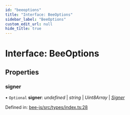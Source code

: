 ```yaml
---
id: "beeoptions"
title: "Interface: BeeOptions"
sidebar_label: "BeeOptions"
custom_edit_url: null
hide_title: true
---
```


# Interface: BeeOptions

## Properties

### signer

• `Optional` **signer**: *undefined* \| *string* \| *Uint8Array* \| [*Signer*](../types/signer.md)

Defined in: [bee-js/src/types/index.ts:28](https://github.com/ethersphere/bee-js/blob/ce4d3fa/src/types/index.ts#L28)
